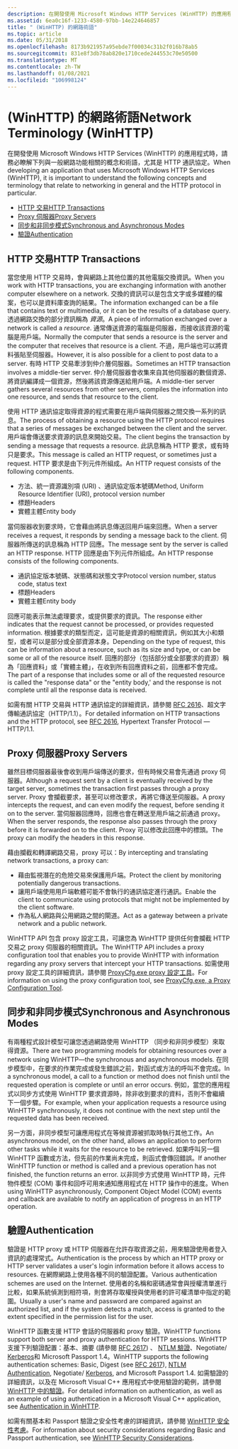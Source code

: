 ```yaml
---
description: 在開發使用 Microsoft Windows HTTP Services (WinHTTP) 的應用程式時，請務必瞭解下列與一般網路功能相關的概念和術語，尤其是 HTTP 通訊協定。
ms.assetid: 6ea0c16f-1233-4580-97bb-14e224646857
title: " (WinHTTP) 的網路術語"
ms.topic: article
ms.date: 05/31/2018
ms.openlocfilehash: 8173b921957a95ebde7f00034c31b2f016b78ab5
ms.sourcegitcommit: 831e8f3db78ab820e1710cede244553c70e50500
ms.translationtype: MT
ms.contentlocale: zh-TW
ms.lasthandoff: 01/08/2021
ms.locfileid: "106998124"
---
```

# <a name="network-terminology-winhttp"></a><span data-ttu-id="3b7ff-103"> (WinHTTP) 的網路術語</span><span class="sxs-lookup"><span data-stu-id="3b7ff-103">Network Terminology (WinHTTP)</span></span>

<span data-ttu-id="3b7ff-104">在開發使用 Microsoft Windows HTTP Services (WinHTTP) 的應用程式時，請務必瞭解下列與一般網路功能相關的概念和術語，尤其是 HTTP 通訊協定。</span><span class="sxs-lookup"><span data-stu-id="3b7ff-104">When developing an application that uses Microsoft Windows HTTP Services (WinHTTP), it is important to understand the following concepts and terminology that relate to networking in general and the HTTP protocol in particular.</span></span>

-   [<span data-ttu-id="3b7ff-105">HTTP 交易</span><span class="sxs-lookup"><span data-stu-id="3b7ff-105">HTTP Transactions</span></span>](#http-transactions)
-   [<span data-ttu-id="3b7ff-106">Proxy 伺服器</span><span class="sxs-lookup"><span data-stu-id="3b7ff-106">Proxy Servers</span></span>](#proxy-servers)
-   [<span data-ttu-id="3b7ff-107">同步和非同步模式</span><span class="sxs-lookup"><span data-stu-id="3b7ff-107">Synchronous and Asynchronous Modes</span></span>](#synchronous-and-asynchronous-modes)
-   [<span data-ttu-id="3b7ff-108">驗證</span><span class="sxs-lookup"><span data-stu-id="3b7ff-108">Authentication</span></span>](#authentication)

## <a name="http-transactions"></a><span data-ttu-id="3b7ff-109">HTTP 交易</span><span class="sxs-lookup"><span data-stu-id="3b7ff-109">HTTP Transactions</span></span>

<span data-ttu-id="3b7ff-110">當您使用 HTTP 交易時，會與網路上其他位置的其他電腦交換資訊。</span><span class="sxs-lookup"><span data-stu-id="3b7ff-110">When you work with HTTP transactions, you are exchanging information with another computer elsewhere on a network.</span></span> <span data-ttu-id="3b7ff-111">交換的資訊可以是包含文字或多媒體的檔案，也可以是資料庫查詢的結果。</span><span class="sxs-lookup"><span data-stu-id="3b7ff-111">The information exchanged can be a file that contains text or multimedia, or it can be the results of a database query.</span></span> <span data-ttu-id="3b7ff-112">透過網路交換的部分資訊稱為 *資源*。</span><span class="sxs-lookup"><span data-stu-id="3b7ff-112">A piece of information exchanged over a network is called a *resource*.</span></span> <span data-ttu-id="3b7ff-113">通常傳送資源的電腦是伺服器，而接收該資源的電腦是用戶端。</span><span class="sxs-lookup"><span data-stu-id="3b7ff-113">Normally the computer that sends a resource is the server and the computer that receives that resource is a client.</span></span> <span data-ttu-id="3b7ff-114">不過，用戶端也可以將資料張貼至伺服器。</span><span class="sxs-lookup"><span data-stu-id="3b7ff-114">However, it is also possible for a client to post data to a server.</span></span> <span data-ttu-id="3b7ff-115">有時 HTTP 交易牽涉到仲介層伺服器。</span><span class="sxs-lookup"><span data-stu-id="3b7ff-115">Sometimes an HTTP transaction involves a middle-tier server.</span></span> <span data-ttu-id="3b7ff-116">仲介層伺服器會收集來自其他伺服器的數個資源、將資訊編譯成一個資源，然後將該資源傳送給用戶端。</span><span class="sxs-lookup"><span data-stu-id="3b7ff-116">A middle-tier server gathers several resources from other servers, compiles the information into one resource, and sends that resource to the client.</span></span>

<span data-ttu-id="3b7ff-117">使用 HTTP 通訊協定取得資源的程式需要在用戶端與伺服器之間交換一系列的訊息。</span><span class="sxs-lookup"><span data-stu-id="3b7ff-117">The process of obtaining a resource using the HTTP protocol requires that a series of messages be exchanged between the client and the server.</span></span> <span data-ttu-id="3b7ff-118">用戶端會傳送要求資源的訊息來開始交易。</span><span class="sxs-lookup"><span data-stu-id="3b7ff-118">The client begins the transaction by sending a message that requests a resource.</span></span> <span data-ttu-id="3b7ff-119">此訊息稱為 HTTP 要求，或有時只是要求。</span><span class="sxs-lookup"><span data-stu-id="3b7ff-119">This message is called an HTTP request, or sometimes just a request.</span></span> <span data-ttu-id="3b7ff-120">HTTP 要求是由下列元件所組成。</span><span class="sxs-lookup"><span data-stu-id="3b7ff-120">An HTTP request consists of the following components.</span></span>

-   <span data-ttu-id="3b7ff-121">方法、統一資源識別項 (URI) 、通訊協定版本號碼</span><span class="sxs-lookup"><span data-stu-id="3b7ff-121">Method, Uniform Resource Identifier (URI), protocol version number</span></span>
-   <span data-ttu-id="3b7ff-122">標題</span><span class="sxs-lookup"><span data-stu-id="3b7ff-122">Headers</span></span>
-   <span data-ttu-id="3b7ff-123">實體主體</span><span class="sxs-lookup"><span data-stu-id="3b7ff-123">Entity body</span></span>

<span data-ttu-id="3b7ff-124">當伺服器收到要求時，它會藉由將訊息傳送回用戶端來回應。</span><span class="sxs-lookup"><span data-stu-id="3b7ff-124">When a server receives a request, it responds by sending a message back to the client.</span></span> <span data-ttu-id="3b7ff-125">伺服器所傳送的訊息稱為 HTTP 回應。</span><span class="sxs-lookup"><span data-stu-id="3b7ff-125">The message sent by the server is called an HTTP response.</span></span> <span data-ttu-id="3b7ff-126">HTTP 回應是由下列元件所組成。</span><span class="sxs-lookup"><span data-stu-id="3b7ff-126">An HTTP response consists of the following components.</span></span>

-   <span data-ttu-id="3b7ff-127">通訊協定版本號碼、狀態碼和狀態文字</span><span class="sxs-lookup"><span data-stu-id="3b7ff-127">Protocol version number, status code, status text</span></span>
-   <span data-ttu-id="3b7ff-128">標題</span><span class="sxs-lookup"><span data-stu-id="3b7ff-128">Headers</span></span>
-   <span data-ttu-id="3b7ff-129">實體主體</span><span class="sxs-lookup"><span data-stu-id="3b7ff-129">Entity body</span></span>

<span data-ttu-id="3b7ff-130">回應可能表示無法處理要求，或提供要求的資訊。</span><span class="sxs-lookup"><span data-stu-id="3b7ff-130">The response either indicates that the request cannot be processed, or provides requested information.</span></span> <span data-ttu-id="3b7ff-131">根據要求的類型而定，這可能是資源的相關資訊，例如其大小和類型，或者可以是部分或全部資源本身。</span><span class="sxs-lookup"><span data-stu-id="3b7ff-131">Depending on the type of request, this can be information about a resource, such as its size and type, or can be some or all of the resource itself.</span></span> <span data-ttu-id="3b7ff-132">回應的部分（包括部分或全部要求的資源）稱為「回應資料」或「實體主體」，在收到所有回應資料之前，回應都不會完成。</span><span class="sxs-lookup"><span data-stu-id="3b7ff-132">The part of a response that includes some or all of the requested resource is called the "response data" or the "entity body,' and the response is not complete until all the response data is received.</span></span>

<span data-ttu-id="3b7ff-133">如需有關 HTTP 交易與 HTTP 通訊協定的詳細資訊，請參閱 [RFC 2616](https://www.ietf.org/rfc/rfc2616.txt)、超文字傳輸通訊協定（HTTP/1.1）。</span><span class="sxs-lookup"><span data-stu-id="3b7ff-133">For detailed information on HTTP transactions and the HTTP protocol, see [RFC 2616](https://www.ietf.org/rfc/rfc2616.txt), Hypertext Transfer Protocol — HTTP/1.1.</span></span>

## <a name="proxy-servers"></a><span data-ttu-id="3b7ff-134">Proxy 伺服器</span><span class="sxs-lookup"><span data-stu-id="3b7ff-134">Proxy Servers</span></span>

<span data-ttu-id="3b7ff-135">雖然目標伺服器最後會收到用戶端傳送的要求，但有時候交易會先通過 proxy 伺服器。</span><span class="sxs-lookup"><span data-stu-id="3b7ff-135">Although a request sent by a client is eventually received by the target server, sometimes the transaction first passes through a proxy server.</span></span> <span data-ttu-id="3b7ff-136">Proxy 會攔截要求，甚至可以修改要求，再將它傳送至伺服器。</span><span class="sxs-lookup"><span data-stu-id="3b7ff-136">A proxy intercepts the request, and can even modify the request, before sending it on to the server.</span></span> <span data-ttu-id="3b7ff-137">當伺服器回應時，回應也會在轉送至用戶端之前通過 proxy。</span><span class="sxs-lookup"><span data-stu-id="3b7ff-137">When the server responds, the response also passes through the proxy before it is forwarded on to the client.</span></span> <span data-ttu-id="3b7ff-138">Proxy 可以修改此回應中的標頭。</span><span class="sxs-lookup"><span data-stu-id="3b7ff-138">The proxy can modify the headers in this response.</span></span>

<span data-ttu-id="3b7ff-139">藉由攔截和轉譯網路交易，proxy 可以：</span><span class="sxs-lookup"><span data-stu-id="3b7ff-139">By intercepting and translating network transactions, a proxy can:</span></span>

-   <span data-ttu-id="3b7ff-140">藉由監視潛在的危險交易來保護用戶端。</span><span class="sxs-lookup"><span data-stu-id="3b7ff-140">Protect the client by monitoring potentially dangerous transactions.</span></span>
-   <span data-ttu-id="3b7ff-141">讓用戶端使用用戶端軟體可能不會執行的通訊協定進行通訊。</span><span class="sxs-lookup"><span data-stu-id="3b7ff-141">Enable the client to communicate using protocols that might not be implemented by the client software.</span></span>
-   <span data-ttu-id="3b7ff-142">作為私人網路與公用網路之間的閘道。</span><span class="sxs-lookup"><span data-stu-id="3b7ff-142">Act as a gateway between a private network and a public network.</span></span>

<span data-ttu-id="3b7ff-143">WinHTTP API 包含 proxy 設定工具，可讓您為 WinHTTP 提供任何會攔截 HTTP 交易之 proxy 伺服器的相關資訊。</span><span class="sxs-lookup"><span data-stu-id="3b7ff-143">The WinHTTP API includes a proxy configuration tool that enables you to provide WinHTTP with information regarding any proxy servers that intercept your HTTP transactions.</span></span> <span data-ttu-id="3b7ff-144">如需使用 proxy 設定工具的詳細資訊，請參閱 [ProxyCfg.exe proxy 設定工具](proxycfg-exe--a-proxy-configuration-tool.md)。</span><span class="sxs-lookup"><span data-stu-id="3b7ff-144">For information on using the proxy configuration tool, see [ProxyCfg.exe, a Proxy Configuration Tool](proxycfg-exe--a-proxy-configuration-tool.md).</span></span>

## <a name="synchronous-and-asynchronous-modes"></a><span data-ttu-id="3b7ff-145">同步和非同步模式</span><span class="sxs-lookup"><span data-stu-id="3b7ff-145">Synchronous and Asynchronous Modes</span></span>

<span data-ttu-id="3b7ff-146">有兩種程式設計模型可讓您透過網路使用 WinHTTP （同步和非同步模型）來取得資源。</span><span class="sxs-lookup"><span data-stu-id="3b7ff-146">There are two programming models for obtaining resources over a network using WinHTTP—the synchronous and asynchronous models.</span></span> <span data-ttu-id="3b7ff-147">在同步模型中，在要求的作業完成或發生錯誤之前，對函式或方法的呼叫不會完成。</span><span class="sxs-lookup"><span data-stu-id="3b7ff-147">In a synchronous model, a call to a function or method does not finish until the requested operation is complete or until an error occurs.</span></span> <span data-ttu-id="3b7ff-148">例如，當您的應用程式以同步方式使用 WinHTTP 要求資源時，除非收到要求的資料，否則不會繼續下一個步驟。</span><span class="sxs-lookup"><span data-stu-id="3b7ff-148">For example, when your application requests a resource using WinHTTP synchronously, it does not continue with the next step until the requested data has been received.</span></span>

<span data-ttu-id="3b7ff-149">另一方面，非同步模型可讓應用程式在等候資源被抓取時執行其他工作。</span><span class="sxs-lookup"><span data-stu-id="3b7ff-149">An asynchronous model, on the other hand, allows an application to perform other tasks while it waits for the resource to be retrieved.</span></span> <span data-ttu-id="3b7ff-150">如果呼叫另一個 WinHTTP 函數或方法，但先前的作業尚未完成，則函式會傳回錯誤。</span><span class="sxs-lookup"><span data-stu-id="3b7ff-150">If another WinHTTP function or method is called and a previous operation has not finished, the function returns an error.</span></span> <span data-ttu-id="3b7ff-151">以非同步方式使用 WinHTTP 時，元件物件模型 (COM) 事件和回呼可用來通知應用程式在 HTTP 操作中的進度。</span><span class="sxs-lookup"><span data-stu-id="3b7ff-151">When using WinHTTP asynchronously, Component Object Model (COM) events and callback are available to notify an application of progress in an HTTP operation.</span></span>

## <a name="authentication"></a><span data-ttu-id="3b7ff-152">驗證</span><span class="sxs-lookup"><span data-stu-id="3b7ff-152">Authentication</span></span>

<span data-ttu-id="3b7ff-153">驗證是 HTTP proxy 或 HTTP 伺服器在允許存取資源之前，用來驗證使用者登入資訊的處理常式。</span><span class="sxs-lookup"><span data-stu-id="3b7ff-153">Authentication is the process by which an HTTP proxy or HTTP server validates a user's login information before it allows access to resources.</span></span> <span data-ttu-id="3b7ff-154">在網際網路上使用各種不同的驗證配置。</span><span class="sxs-lookup"><span data-stu-id="3b7ff-154">Various authentication schemes are used on the Internet.</span></span> <span data-ttu-id="3b7ff-155">使用者的名稱和密碼通常會與授權清單進行比較，如果系統偵測到相符項，則會將存取權授與使用者的許可權清單中指定的範圍。</span><span class="sxs-lookup"><span data-stu-id="3b7ff-155">Usually a user's name and password are compared against an authorized list, and if the system detects a match, access is granted to the extent specified in the permission list for the user.</span></span>

<span data-ttu-id="3b7ff-156">WinHTTP 函數支援 HTTP 會話的伺服器和 proxy 驗證。</span><span class="sxs-lookup"><span data-stu-id="3b7ff-156">WinHTTP functions support both server and proxy authentication for HTTP sessions.</span></span> <span data-ttu-id="3b7ff-157">WinHTTP 支援下列驗證配置：基本、摘要 (請參閱 [RFC 2617](https://www.ietf.org/rfc/rfc2617.txt)) 、 [NTLM 驗證](../com/ntlmssp.md)、Negotiate/ [Kerberos](../com/kerberos-v5-protocol.md)和 Microsoft Passport 1.4。</span><span class="sxs-lookup"><span data-stu-id="3b7ff-157">WinHTTP supports the following authentication schemes: Basic, Digest (see [RFC 2617](https://www.ietf.org/rfc/rfc2617.txt)), [NTLM Authentication](../com/ntlmssp.md), Negotiate/ [Kerberos](../com/kerberos-v5-protocol.md), and Microsoft Passport 1.4.</span></span> <span data-ttu-id="3b7ff-158">如需驗證的詳細資訊，以及在 Microsoft Visual C++ 應用程式中使用驗證的範例，請參閱 [WinHTTP 中的驗證](authentication-in-winhttp.md)。</span><span class="sxs-lookup"><span data-stu-id="3b7ff-158">For detailed information on authentication, as well as an example of using authentication in a Microsoft Visual C++ application, see [Authentication in WinHTTP](authentication-in-winhttp.md).</span></span>

<span data-ttu-id="3b7ff-159">如需有關基本和 Passport 驗證之安全性考慮的詳細資訊，請參閱 [WinHTTP 安全性考慮](winhttp-security-considerations.md)。</span><span class="sxs-lookup"><span data-stu-id="3b7ff-159">For information about security considerations regarding Basic and Passport authentication, see [WinHTTP Security Considerations](winhttp-security-considerations.md).</span></span>

 

 
